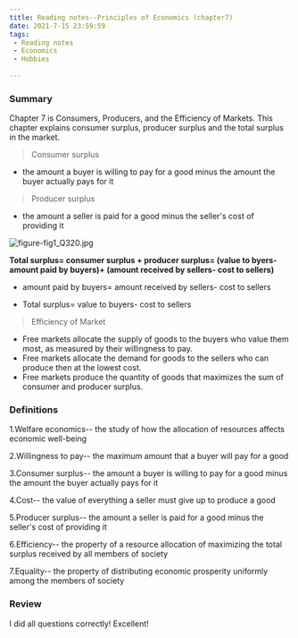 ```yaml
---
title: Reading notes--Principles of Economics (chapter7)
date: 2021-7-15 23:59:59
tags:
 - Reading notes
 - Economics
 - Hobbies
 
---
```


### Summary

Chapter 7 is Consumers, Producers, and the Efficiency of Markets. This chapter explains consumer surplus, producer surplus and the total surplus in the market.

> Consumer surplus
 
*  the amount a buyer is willing to pay for a good minus the amount the buyer actually pays for it

> Producer surplus

* the amount a seller is paid for a good minus the seller's cost of providing it

![figure-fig1_Q320.jpg](https://i.loli.net/2021/07/15/lkNJUen3Yf2wuqC.jpg)

**Total surplus= consumer surplus + producer surplus= (value to byers- amount paid by buyers)+ (amount received by sellers- cost to sellers)**

* amount paid by buyers= amount received by sellers- cost to sellers

* Total surplus= value to buyers- cost to sellers

> Efficiency of Market



* Free markets allocate the supply of goods to the buyers who value them most, as measured by their willingness to pay.
* Free markets allocate the demand for goods to the sellers who can produce then at the lowest cost.
* Free markets produce the quantity of goods that maximizes the sum of consumer and producer surplus.

### Definitions

1.Welfare economics-- the study of how the allocation of resources affects economic well-being

2.Willingness to pay-- the maximum amount that a buyer will pay for a good

3.Consumer surplus-- the amount a buyer is willing to pay for a good minus the amount the buyer actually pays for it

4.Cost-- the value of everything a seller must give up to produce a good

5.Producer surplus-- the amount a seller is paid for a good minus the seller's cost of providing it

6.Efficiency-- the property of a resource allocation of maximizing the total surplus received by all members of society

7.Equality-- the property of distributing economic prosperity uniformly among the members of society

### Review

I did all questions correctly! Excellent!
